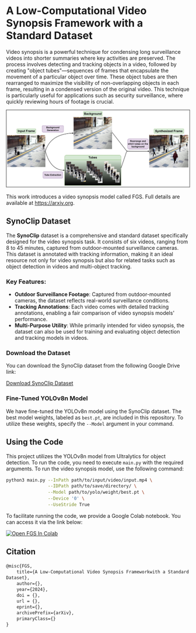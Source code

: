 # A Low-Computational Video Synopsis Framework with a Standard Dataset

Video synopsis is a powerful technique for condensing long surveillance videos into shorter summaries where key activities are preserved. The process involves detecting and tracking objects in a video, followed by creating "object tubes"—sequences of frames that encapsulate the movement of a particular object over time. These object tubes are then rearranged to maximize the visibility of non-overlapping objects in each frame, resulting in a condensed version of the original video. This technique is particularly useful for applications such as security surveillance, where quickly reviewing hours of footage is crucial.

![Video Synopsis Framework](Synopsis_Framework.jpg)

This work introduces a video synopsis model called FGS. Full details are available at https://arxiv.org.

## SynoClip Dataset
The **SynoClip** dataset is a comprehensive and standard dataset specifically designed for the video synopsis task. It consists of six videos, ranging from 8 to 45 minutes, captured from outdoor-mounted surveillance cameras. This dataset is annotated with tracking information, making it an ideal resource not only for video synopsis but also for related tasks such as object detection in videos and multi-object tracking.

### Key Features:
- **Outdoor Surveillance Footage**: Captured from outdoor-mounted cameras, the dataset reflects real-world surveillance conditions.
- **Tracking Annotations**: Each video comes with detailed tracking annotations, enabling a fair comparison of video synopsis models' performance.
- **Multi-Purpose Utility**: While primarily intended for video synopsis, the dataset can also be used for training and evaluating object detection and tracking models in videos.

### Download the Dataset
You can download the SynoClip dataset from the following Google Drive link:

[Download SynoClip Dataset](https://drive.google.com/drive/folders/10mmpU9FcYmthAUAhOWRT1F0G_kHLz3Hg?usp=drive_link)

### Fine-Tuned YOLOv8n Model

We have fine-tuned the YOLOv8n model using the SynoClip dataset. The best model weights, labeled as `best.pt`, are included in this repository. To utilize these weights, specify the `--Model` argument in your command.

## Using the Code

This project utilizes the YOLOv8n model from Ultralytics for object detection. To run the code, you need to execute `main.py` with the required arguments. To run the video synopsis model, use the following command:

```bash
python3 main.py --InPath path/to/input/video/input.mp4 \
                --IDPath path/to/save/directory/ \
                --Model path/to/yolo/weight/best.pt \
                --Device '0' \
                --UseStride True
```
To facilitate running the code, we provide a Google Colab notebook. You can access it via the link below:

<a href="https://colab.research.google.com/github/Ramtin-ma/VideoSynopsis-FGS/blob/main/FGS.ipynb"><img src="https://colab.research.google.com/assets/colab-badge.svg" alt="Open FGS In Colab"></a>  

## Citation
```
@misc{FGS,
    title={A Low-Computational Video Synopsis Frameworkwith a Standard Dataset},
    author={},
    year={2024},
    doi = {}, 
    url = {}, 
    eprint={},
    archivePrefix={arXiv},
    primaryClass={}
}
```

